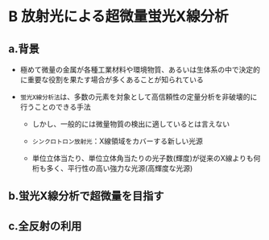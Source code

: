 B 放射光による超微量蛍光X線分析
==========================

## a.背景

* 極めて微量の金属が各種工業材料や環境物質、あるいは生体系の中で決定的に重要な役割を果たす場合が多くあることが知られている

* `蛍光X線分析法`は、多数の元素を対象として高信頼性の定量分析を非破壊的に行うことのできる手法

  * しかし、一般的には微量物質の検出に適しているとは言えない

  * `シンクロトロン放射光`：X線領域をカバーする新しい光源

  * 単位立体当たり、単位立体角当たりの光子数(輝度)が従来のX線よりも何桁も多く、平行性の高い強力な光源(高輝度な光源)



## b.蛍光X線分析で超微量を目指す



## c.全反射の利用
